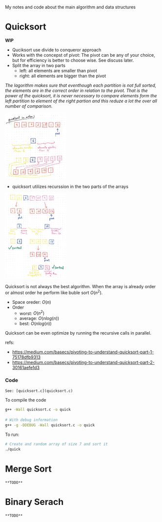 
My notes and code about the main algorithm and data structures

#  Quicksort
  
  **WIP**

  * Quciksort use divide to conqueror approach
  * Works with the concepst of pivot: The pivot can be any of your
    choice, but for efficiency is better to choose wise. See discuss
    later. 
  * Split the array in two parts
    * left: all elements are smaller than pivot
    * right: all elements are bigger than the pivot
    
  *The lagorithm makes sure that eventhough each partition is not full
  sorted, the elements are in the correct order in relation to the
  pivot. That is the power of the quicksort, it is never necessary to
  compare elements form the left partition to element of the right
  partion and this reduze a lot the over all number of comparison.*
     
  <img src="images/quick_sort_pivot.png" width="200"/>
   
  * quicksort utilizes recurssion in the two parts of the arrays

  <img src="images/quick_sort_recursion.png" width="200"/>
  
  Quicksort is not always the best algorithm. When the array is
  already order or almost order he perform like buble sort $O(n^2)$.
  
  * Space oreder: $O(n)$
  * Order
    * worst: $O(n^ 2)$
    * average: $O(n log(n))$
    * best: $O(n log(n))$

  Quicksort can be even optimize by running the recursive calls in
  parallel.

  refs:
  * https://medium.com/basecs/pivoting-to-understand-quicksort-part-1-75178dfb9313
  * https://medium.com/basecs/pivoting-to-understand-quicksort-part-2-30161aefe1d3
  
### Code

    See: [quicksort.c](quicksort.c)

   To compile the code 

   ```sh
   g++ -Wall quicksort.c -o quick
   
   # With debug information
   g++ -g -DDEBUG -Wall quicksort.c -o quick
   ```

   To run:
   
   ```sh
   # Create and random array of size 7 and sort it  
   ./quick
   ```

# Merge Sort

    **TODO**
    
# Binary Serach

    **TODO**
